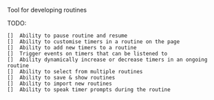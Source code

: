 
Tool for developing routines

TODO:

    []  Ability to pause routine and resume
    []  Ability to customise timers in a routine on the page
    []  Ability to add new timers to a routine
    []  Trigger events on timers that can be listened to
    []  Ability dynamically increase or decrease timers in an ongoing routine
    []  Ability to select from multiple routines
    []  Ability to save & show routines
    []  Ability to import new routines
    []  Ability to speak timer prompts during the routine


